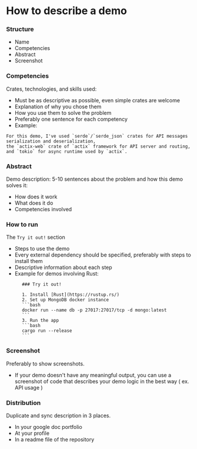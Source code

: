 # How to describe a demo

### Structure

- Name
- Сompetencies
- Abstract
- Screenshot

### Competencies

Crates, technologies, and skills used:

- Must be as descriptive as possible, even simple crates are welcome
- Explanation of why you chose them
- How you use them to solve the problem
- Preferably one sentence for each competency
- Example:
```
For this demo, I've used `serde`/`serde_json` crates for API messages serialization and deserialization,
the `actix-web` crate of `actix` framework for API server and routing,
and `tokio` for async runtime used by `actix`. 
```

### Abstract

Demo description: 5-10 sentences about the problem and how this demo solves it:

- How does it work 
- What does it do 
- Competencies involved

### How to run

The `Try it out!` section

- Steps to use the demo
- Every external dependency should be specified, preferably with steps to install them
- Descriptive information about each step
- Example for demos involving Rust:
```
      ### Try it out!

      1. Install [Rust](https://rustup.rs/)
      2. Set up MongoDB docker instance
      ```bash
      docker run --name db -p 27017:27017/tcp -d mongo:latest
      ```
      3. Run the app
      ```bash
      cargo run --release
      ```
```
  
### Screenshot 
 
Preferably to show screenshots.
 
- If your demo doesn't have any meaningful output, you can use a screenshot of code that describes your demo logic in the best way ( ex. API usage )

### Distribution

Duplicate and sync description in 3 places.

- In your google doc portfolio
- At your profile
- In a readme file of the repository
